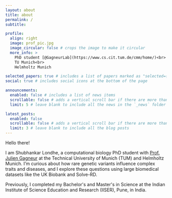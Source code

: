 ```yaml
---
layout: about
title: about
permalink: /
subtitle: 

profile:
  align: right
  image: prof_pic.jpg
  image_circular: false # crops the image to make it circular
  more_info: >
    PhD student [@GagneurLab](https://www.cs.cit.tum.de/cmm/home/)<br>
    TU Munich<br>
    Helmholtz Munich

selected_papers: true # includes a list of papers marked as "selected={true}"
social: true # includes social icons at the bottom of the page

announcements:
  enabled: false # includes a list of news items
  scrollable: false # adds a vertical scroll bar if there are more than 3 news items
  limit: 5 # leave blank to include all the news in the `_news` folder

latest_posts:
  enabled: false
  scrollable: false # adds a vertical scroll bar if there are more than 3 new posts items
  limit: 3 # leave blank to include all the blog posts
---
```


Hello there!

I am Shubhankar Londhe, a computational biology PhD student with [Prof. Julien Gagneur](https://www.professoren.tum.de/en/gagneur-julien) at the Technical University of Munich (TUM) and Helmholtz Munich. I’m curious about how rare genetic variants influence complex traits and diseases, and I explore these questions using large biomedical datasets like the UK Biobank and Solve-RD.

Previously, I completed my Bachelor's and Master's in Science at the Indian Institute of Science Education and Research (IISER), Pune, in India.